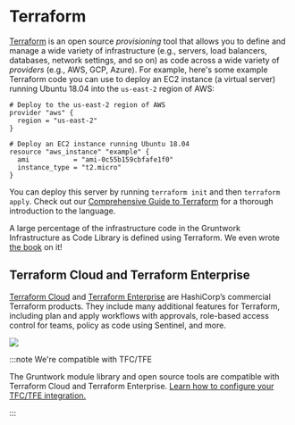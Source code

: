 # Terraform

[Terraform](https://www.terraform.io) is an open source _provisioning_ tool that allows you to define and manage a
wide variety of infrastructure (e.g., servers, load balancers, databases, network settings, and so on) as code across
a wide variety of _providers_ (e.g., AWS, GCP, Azure). For example, here's some example Terraform code you can use to
deploy an EC2 instance (a virtual server) running Ubuntu 18.04 into the `us-east-2` region of AWS:

```hcl
# Deploy to the us-east-2 region of AWS
provider "aws" {
  region = "us-east-2"
}

# Deploy an EC2 instance running Ubuntu 18.04
resource "aws_instance" "example" {
  ami           = "ami-0c55b159cbfafe1f0"
  instance_type = "t2.micro"
}
```

You can deploy this server by running `terraform init` and then `terraform apply`. Check out our
[Comprehensive Guide to Terraform](https://blog.gruntwork.io/a-comprehensive-guide-to-terraform-b3d32832baca) for a
thorough introduction to the language.

A large percentage of the infrastructure code in the Gruntwork Infrastructure as Code Library is defined using Terraform. We even
wrote [the book](https://www.terraformupandrunning.com) on it!

## Terraform Cloud and Terraform Enterprise

[Terraform Cloud](https://www.terraform.io/docs/cloud/index.html) and [Terraform Enterprise](https://www.terraform.io/docs/enterprise/index.html) are HashiCorp’s commercial Terraform products. They include many additional features for Terraform, including plan and apply workflows with approvals, role-based access control for teams, policy as code using Sentinel, and more.

![](/img/intro/tool-fundamentals/tfc.png)

:::note We're compatible with TFC/TFE

The Gruntwork module library and open source tools are compatible with Terraform Cloud and Terraform Enterprise. [Learn how to configure your TFC/TFE integration.](/guides/working-with-code/tfc-integration.md)

:::


<!-- ##DOCS-SOURCER-START
{"sourcePlugin":"local-copier","hash":"5e3e898ec4ed802c2b91154b6a9e8fad"}
##DOCS-SOURCER-END -->
